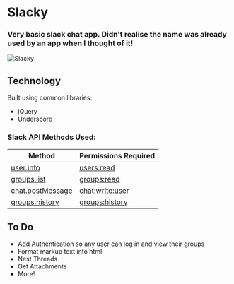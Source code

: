 # Slacky
### Very basic slack chat app. Didn't realise the name was already used by an app when I thought of it!
![Slacky](https://i.imgur.com/NPd5dVj.png)
## Technology
Built using common libraries:
* jQuery
* Underscore

### Slack API Methods Used:
| Method | Permissions Required |
| ------ | -------------------- |
| [user.info](https://api.slack.com/methods/users.info) | [users:read](https://api.slack.com/scopes/users:read) |
| [groups.list](https://api.slack.com/methods/groups.list) | [groups:read](https://api.slack.com/scopes/groups:read) |
| [chat.postMessage](https://api.slack.com/methods/chat.postMessage) | [chat:write:user](https://api.slack.com/scopes/chat:write:user) |
| [groups.history](https://api.slack.com/methods/groups.history) | [groups:history](https://api.slack.com/scopes/chat:write:user) |


## To Do
* Add Authentication so any user can log in and view their groups
* Format markup text into html
* Nest Threads
* Get Attachments
* More!
